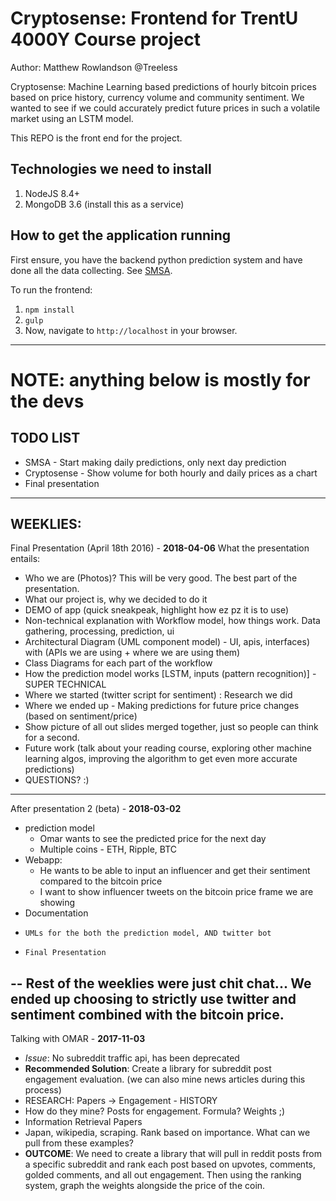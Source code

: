 # Cryptosense: Frontend for TrentU 4000Y Course project
Author: Matthew Rowlandson @Treeless

Cryptosense: Machine Learning based predictions of hourly bitcoin prices based on price history, currency volume and community sentiment. We wanted to see if we could accurately predict future prices in such a volatile market using an LSTM model. 

This REPO is the front end for the project. 

## Technologies we need to install

1. NodeJS 8.4+
2. MongoDB 3.6 (install this as a service)

## How to get the application running
First ensure, you have the backend python prediction system and have done all the data collecting. See [SMSA](http://www.github.com/MichaelDragan/SMSA).

To run the frontend:
1. `npm install`
2. `gulp`
3. Now, navigate to `http://localhost` in your browser.

---
# NOTE: anything below is mostly for the devs
## TODO LIST
* SMSA - Start making daily predictions, only next day prediction
* Cryptosense - Show volume for both hourly and daily prices as a chart
* Final presentation

---
## WEEKLIES:
Final Presentation (April 18th 2016) - <strong>2018-04-06</strong>
What the presentation entails:
* Who we are (Photos)? This will be very good. The best part of the presentation. 
* What our project is, why we decided to do it
* DEMO of app (quick sneakpeak, highlight how ez pz it is to use)
* Non-technical explanation with Workflow model, how things work. Data gathering, processing, prediction, ui
* Architectural Diagram (UML component model) - UI, apis, interfaces) with (APIs we are using + where we are using them)
* Class Diagrams for each part of the workflow
* How the prediction model works [LSTM, inputs (pattern recognition)] - SUPER TECHNICAL
* Where we started (twitter script for sentiment) : Research we did
* Where we ended up - Making predictions for future price changes (based on sentiment/price)
* Show picture of all out slides merged together, just so people can think for a second.
* Future work (talk about your reading course, exploring other machine learning algos, improving the algorithm to get even more accurate predictions)
* QUESTIONS? :)
---

After presentation 2 (beta) - <strong>2018-03-02</strong>
* prediction model
     * Omar wants to see the predicted price for the next day
     * Multiple coins - ETH, Ripple, BTC
* Webapp:
     * He wants to be able to input an influencer and get their sentiment compared to the bitcoin price
     * I want to show influencer tweets on the bitcoin price frame we are showing
* Documentation
*     UMLs for the both the prediction model, AND twitter bot
*     Final Presentation 

--
Rest of the weeklies were just chit chat...
We ended up choosing to strictly use twitter and sentiment combined with the bitcoin price.
--

Talking with OMAR - <strong>2017-11-03</strong>
* <em>Issue</em>: No subreddit traffic api, has been deprecated
* <strong>Recommended Solution</strong>: Create a library for subreddit post engagement evaluation. (we can also mine news articles during this process)
* RESEARCH: Papers -> Engagement - HISTORY
* How do they mine? Posts for engagement. Formula? Weights ;)
* Information Retrieval Papers
* Japan, wikipedia, scraping. Rank based on importance. What can we pull from these examples?
* <strong>OUTCOME</strong>: We need to create a library that will pull in reddit posts from a specific subreddit and rank each post based on upvotes, comments, golded comments, and all out engagement. Then using the ranking system, graph the weights alongside the price of the coin.
